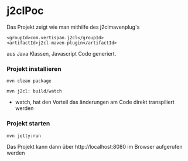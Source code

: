 # j2clPoc

Das Projekt zeigt wie man mithilfe des j2clmavenplug's

```
<groupId>com.vertispan.j2cl</groupId>
<artifactId>j2cl-maven-plugin</artifactId>
```

aus Java Klassen, Javascript Code generiert.

### Projekt installieren

```
mvn clean package

mvn j2cl: build/watch
```

- watch, hat den Vorteil das änderungen am Code direkt transpiliert werden

### Projekt starten

```
mvn jetty:run
```

Das Projekt kann dann über http://localhost:8080 im Browser aufgerufen werden